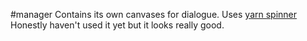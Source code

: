 #manager 
Contains its own canvases for dialogue. Uses [yarn spinner](https://docs.yarnspinner.dev/) Honestly haven't used it yet but it looks really good.